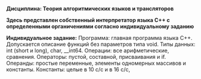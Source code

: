 **Дисциплина: Теория алгоритмических языков и трансляторов**

**Здесь представлен собственный интерпретатор языка C++ с определенными органичениями согласно индивидуальному заданию**

**Индивидуальное задание:**
Программа: главная программа языка С++. Допускается описание функций без параметров типа void.
Типы данных: int  (short  и  long), char,  __int64.
Операции: все арифметические, сравнения.
Операторы:  пустой, составной, присваивания и  if.
Операнды: простые переменные, элементы одномерных массивов и константы.
Константы:  целые в 10 c/c и в 16 c/c,
